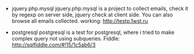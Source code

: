 - jquery.php.mysql 
jquery.php.mysql  is a project to collect emails, check it by regexp on server side, jquery check at client side. You can also browse all emails collected.
working: http://testp.1wst.ru

- postgresql
postgresql is a test for postgresql, where i tried to make complex query not using subqueries.
Fiddle: http://sqlfiddle.com/#!15/1c5ab6/3
